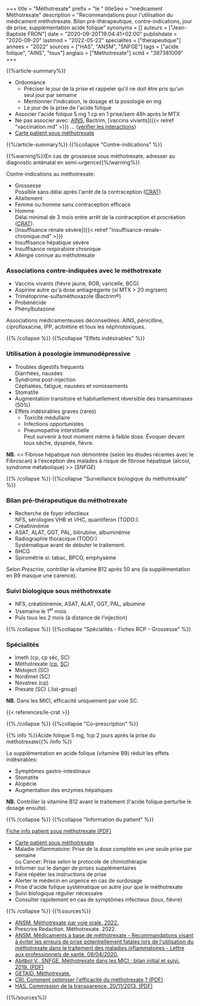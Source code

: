 +++
title = "Méthotrexate"
prefix = "le "
titleSeo = "médicament Méthotrexate"
description = "Recommandations pour l'utilisation du médicament méthotrexate. Bilan pré-thérapeutique, contre-indications, jour de prise, supplémentation acide folique"
synonyms = []
auteurs = ["Jean-Baptiste FRON"]
date = "2020-09-20T19:04:41+02:00"
publishdate = "2020-09-20"
lastmod = "2022-05-22"
specialites = ["therapeutique"]
annees = "2022"
sources = ["HAS", "ANSM", "SNFGE"]
tags = ["acide folique", "AINS", "toux"]
anglais = ["Methotrexate"]
sctid = "387381009"
+++

{{%article-summary%}}

- Ordonnance
  - Préciser le jour de la prise et rappeler qu'il ne doit être pris qu'un seul jour par semaine
  - Mentionner l'indication, le dosage et la posologie en mg
  - Le jour de la prise de l'acide folique
- Associer l'acide folique 5 mg 1 cp en 1 prise/sem 48h après le MTX
- Ne pas associer avec: [AINS](/tags/ains/), Bactrim, [vaccins vivants]({{< relref "vaccination.md" >}}) ... ([vérifier les interactions](https://www.drugs.com/interaction/list/?drug_list=1590-0))
- [Carte patient sous méthotrexate](https://ansm.sante.fr/uploads/2022/04/28/methotrexate-per-os-carte-patient-version-1-2021-03.pdf)

{{%/article-summary%}}
{{%collapse "Contre-indications" %}}

{{%warning%}}En cas de grossesse sous méthotrexate, adresser au diagnostic anténatal en semi-urgence{{%/warning%}}

Contre-indications au méthotrexate:

- Grossesse  
  Possible sans délai après l'arrêt de la contraception ([CRAT](http://lecrat.fr/spip.php?page=article&id_article=469)).
- Allaitement
- Femme ou homme sans contraception efficace
- Homme  
  Délai minimal de 3 mois entre arrêt de la contraception et procréation ([CRAT](http://lecrat.fr/spip.php?page=article&id_article=15)).
- [Insuffisance rénale sévère]({{< relref "insuffisance-renale-chronique.md" >}})
- Insuffisance hépatique sévère
- Insuffisance respiratoire chronique
- Allergie connue au méthotrexate

### Associations contre-indiquées avec le méthotrexate

- Vaccins vivants (fièvre jaune, ROR, varicelle, BCG)
- Aspirine autre qu'à dose antiagrégante (si MTX > 20 mg/sem)
- Trimétoprime-sulfaméthoxazole (Bactrim®)
- Probénécide
- Phénylbutazone

Associations médicamenteuses déconseillées: AINS, pénicilline, ciprofloxacine, IPP, acitrétine et tous les néphrotoxiques.

{{% /collapse %}}
{{%collapse "Effets indésirables" %}}

### Utilisation à posologie immunodépressive

- Troubles digestifs fréquents  
  Diarrhées, nausées
- Syndrome post-injection  
  Céphalées, fatigue, nausées et vomissements
- Stomatite
- Augmentation transitoire et habituellement réversible des transaminases (50%)
- Effets indésirables graves (rares)
  - Toxicité médullaire
  - Infections opportunistes
  - Pneumopathie interstitielle  
    Peut survenir à tout moment même à faible dose. Évoquer devant toux sèche, dyspnée, fièvre.

**NB.** << Fibrose hépatique non démontrée (selon les études récentes avec le Fibroscan) à l'exception des malades à risque de fibrose hépatique (alcool, syndrome métabolique) >> (*SNFGE*)

{{% /collapse %}}
{{%collapse "Surveillance biologique du méthotrexate" %}}

### Bilan pré-thérapeutique du méthotrexate

- Recherche de foyer infectieux  
  NFS, sérologies VHB et VHC, quantiféron (TODO:).
- Créatininémie
- ASAT, ALAT, GGT, PAL, bilirubine, albuminémie
- Radiographie thoracique (TODO:)  
  Systématique avant de débuter le traitement.
- ßHCG
- Spirométrie si: tabac, BPCO, emphysème

Selon *Prescrire*, contrôler la vitamine B12 après 50 ans (la supplémentation en B9 masque une carence).

### Suivi biologique sous méthotrexate

- NFS, créatininémie, ASAT, ALAT, GGT, PAL, albumine
- 1/semaine le 1<sup>er</sup> mois
- Puis tous les 2 mois (à distance de l'injection)

{{% /collapse %}}
{{%collapse "Spécialités - Fiches RCP - Grossesse" %}}

### Spécialités

- Imeth (cp, cp séc, SC)
- Méthotrexate ([cp](https://base-donnees-publique.medicaments.gouv.fr/affichageDoc.php?specid=60390455&typedoc=R), [SC](https://base-donnees-publique.medicaments.gouv.fr/affichageDoc.php?specid=65917662&typedoc=R))
- Metoject (SC)
- Nordimet (SC)
- Novatrex (cp)
- Prexate (SC)
{.list-group}

**NB.** Dans les MICI, efficacité uniquement par voie SC.

{{< references/le-crat >}}

{{% /collapse %}}
{{%collapse "Co-prescription" %}}

{{% info %}}Acide folique 5 mg, 1cp 2 jours après la prise du méthotrexate{{% /info %}}

La supplémentation en acide folique (vitamine B9) réduit les effets indésirables:

- Symptômes gastro-intestinaux
- Stomatite
- Alopécie
- Augmentation  des enzymes hépatiques

**NB.** Contrôler la vitamine B12 avant le traitement (l'acide folique perturbe le dosage ensuite).

{{% /collapse %}}
{{%collapse "Information du patient" %}}

[Fiche info patient sous méthotrexate (PDF)](https://pharmacie.hug.ch/infomedic/utilismedic/metho_infopat.pdfDocuments/Rhumatologie/A4_Notice_methotrexate.pdf)

- [Carte patient sous méthotrexate](https://ansm.sante.fr/uploads/2022/04/28/methotrexate-per-os-carte-patient-version-1-2021-03.pdf)
- Maladie inflammatoire: Prise de la dose complète en une seule prise par semaine  
  ou Cancer: Prise selon le protocole de chimiothérapie
- Informer sur le danger de prises supplémentaires
- Faire répéter les instructions de prise
- Alerter le médecin en urgence en cas de surdosage
- Prise d'acide folique systématique un autre jour que le méthotrexate
- Suivi biologique régulier nécessaire
- Consulter rapidement en cas de symptômes infectieux (toux, fièvre)

{{% /collapse %}}
{{%sources%}}

- [ANSM. Méthotrexate par voie orale. 2022.](https://ansm.sante.fr/uploads/2022/04/28/methotrexate-per-os-brochure-professionnel-de-sante-version-1-2021-03.pdf)
- Prescrire Redaction. Méthotrexate. 2022.
- [ANSM. Médicaments à base de méthotrexate - Recommandations visant à éviter les erreurs de prise potentiellement fatales lors de l'utilisation du méthotrexate dans le traitement des maladies inflammatoires - Lettre aux professionnels de santé. 09/04/2020.](https://www.ansm.sante.fr/S-informer/Informations-de-securite-Lettres-aux-professionnels-de-sante/Medicaments-a-base-de-methotrexate-Recommandations-visant-a-eviter-les-erreurs-de-prise-potentiellement-fatales-lors-de-l-utilisation-du-methotrexate-dans-le-traitement-des-maladies-inflammatoires-Lettre-aux-professionnels-de-sante)
- [Abitbol V., SNFGE. Méthotrexate dans les MICI : bilan initial et suivi. 2019. (PDF)](https://www.snfge.org/download/file/fid/3662)
- [GETAID. Méthotrexate.](https://www.getaid.org/fiches-medicament/le-methotrexate-ledertrexate-methotrexate-metoject-nordimet-novatrex)
- [CRI. Comment optimiser l'efficacité du méthotrexate ? (PDF)](http://www.cri-net.com/ckfinder/userfiles/files/fiches-pratiques/MTX-Dec2016/MTX_02.pdf)
- [HAS. Commission de la transparence. 20/11/2013. (PDF)](https://www.has-sante.fr/upload/docs/evamed/CT-12801_NOVATREX_PIS_RI_Avis1_CT12801.pdf)

{{%/sources%}}
